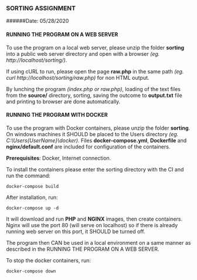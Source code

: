 ### SORTING ASSIGNMENT
######Date: 05/28/2020


#### RUNNING THE PROGRAM ON A WEB SERVER

To use the program on a local web server, please unzip the folder **sorting** into a public
web server directory and open with a browser _(eg. http://localhost/sorting/)_.

If using cURL to run, please open the page **raw.php** in the same path
_(eg. curl http://localhost/sorting/raw.php)_ for non HTML output.

By lunching the program _(index.php or raw.php)_, loading of the text files from
the **source/** directory, sorting, saving the outcome to **output.txt** file and printing to
browser are done automatically.


#### RUNNING THE PROGRAM WITH DOCKER

To use the program with Docker containers, please unzip the folder **sorting**. On windows machines
it SHOULD be placed to the Users directory _(eg. C:\Users\{UserName}\docker)_. 
Files **docker-compose.yml**, **Dockerfile** and **nginx/default.conf** are included for 
configuration of the containers.

**Prerequisites**: Docker, Internet connection.

To install the containers please enter the sorting directory with the CI and run the command:

    docker-compose build

After installation, run:

    docker-compose up -d

It will download and run **PHP** and **NGINX** images, then create containers. Nginx will use
the port 80 (will serve on localhost) so if there is already running web server on this port,
it SHOULD be turned off.

The program then CAN be used in a local environment on a same manner as described in the 
RUNNING THE PROGRAM ON A WEB SERVER.

To stop the docker containers, run:

    docker-compose down


